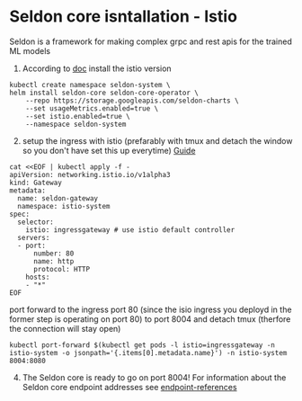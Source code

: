 # Seldon core isntallation - Istio

Seldon is a framework for making complex grpc and rest apis for the trained ML models

1. According to [doc](https://docs.seldon.io/projects/seldon-core/en/latest/workflow/install.html) install the istio version
```
kubectl create namespace seldon-system \
helm install seldon-core seldon-core-operator \
    --repo https://storage.googleapis.com/seldon-charts \
    --set usageMetrics.enabled=true \
    --set istio.enabled=true \
    --namespace seldon-system
```
2. setup the ingress with istio (prefarably with tmux and detach the window so you don't have set this up everytime) [Guide](https://docs.seldon.io/projects/seldon-core/en/latest/ingress/istio.html)
```
cat <<EOF | kubectl apply -f -          
apiVersion: networking.istio.io/v1alpha3
kind: Gateway
metadata:
  name: seldon-gateway
  namespace: istio-system
spec:
  selector:
    istio: ingressgateway # use istio default controller
  servers:
  - port:
      number: 80
      name: http
      protocol: HTTP
    hosts:
    - "*"
EOF
```
port forward to the ingress port 80 (since the isio ingress you deployd in the former step is operating on port 80) to port 8004 and detach tmux (therfore the connection will stay open)
```
kubectl port-forward $(kubectl get pods -l istio=ingressgateway -n istio-system -o jsonpath='{.items[0].metadata.name}') -n istio-system 8004:8080
```
4. The Seldon core is ready to go on port 8004! For information about the Seldon core endpoint addresses see [endpoint-references](https://docs.seldon.io/projects/seldon-core/en/latest/ingress/istio.html#istio-configuration-annotation-reference)
